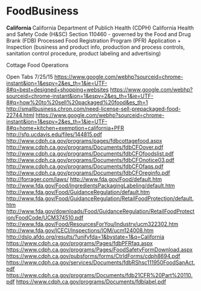 # FoodBusiness

<b> California </b>
California Department of Publich Health (CDPH) 
California Health and Safety Code (H&SC) Section 110460 - governed by the Food and Drug Brank (FDB)
Processed Food Registration Program (PFR) Application + Inspection (business and product info, production and process controls, sanitation control procedure, product labeling and advertising)

Cottage Food Operations

Open Tabs 7/25/15
https://www.google.com/webhp?sourceid=chrome-instant&ion=1&espv=2&es_th=1&ie=UTF-8#q=best+designed+shopping+websites
https://www.google.com/webhp?sourceid=chrome-instant&ion=1&espv=2&es_th=1&ie=UTF-8#q=how%20to%20sell%20packaged%20food&es_th=1
http://smallbusiness.chron.com/need-license-sell-prepackaged-food-22744.html
https://www.google.com/webhp?sourceid=chrome-instant&ion=1&espv=2&es_th=1&ie=UTF-8#q=home+kitchen+exemption+california+PFR
http://sfp.ucdavis.edu/files/144815.pdf
http://www.cdph.ca.gov/programs/pages/fdbcottagefood.aspx
http://www.cdph.ca.gov/programs/Documents/fdbCFOover.pdf
http://www.cdph.ca.gov/programs/Documents/fdbCFOfoodslist.pdf
http://www.cdph.ca.gov/programs/Documents/fdbCFOnotice03.pdf
http://www.cdph.ca.gov/programs/Documents/fdbCFOfaqs.pdf
http://www.cdph.ca.gov/programs/Documents/fdbCFOreginfo.pdf
http://forrager.com/laws/
http://www.fda.gov/Food/default.htm
http://www.fda.gov/Food/IngredientsPackagingLabeling/default.htm
http://www.fda.gov/Food/GuidanceRegulation/default.htm
http://www.fda.gov/Food/GuidanceRegulation/RetailFoodProtection/default.htm
http://www.fda.gov/downloads/Food/GuidanceRegulation/RetailFoodProtection/FoodCode/UCM374510.pdf
http://www.fda.gov/Food/ResourcesForYou/Industry/ucm322302.htm
http://www.fda.gov/ICECI/Inspections/IOM/ucm124008.htm
http://dslo.afdo.org/results/?unifyfda=1&bystate=1&q=California
https://www.cdph.ca.gov/programs/Pages/fdbPFRfaq.aspx
https://www.cdph.ca.gov/programs/Pages/FoodSafetyFormDownload.aspx
https://www.cdph.ca.gov/pubsforms/forms/CtrldForms/cdph8694.pdf
https://www.cdph.ca.gov/services/Documents/fdbRShsc111950FoodSanAct.pdf
https://www.cdph.ca.gov/programs/Documents/fdb21CFR%20Part%20110.pdf
https://www.cdph.ca.gov/programs/Documents/fdblabel.pdf


